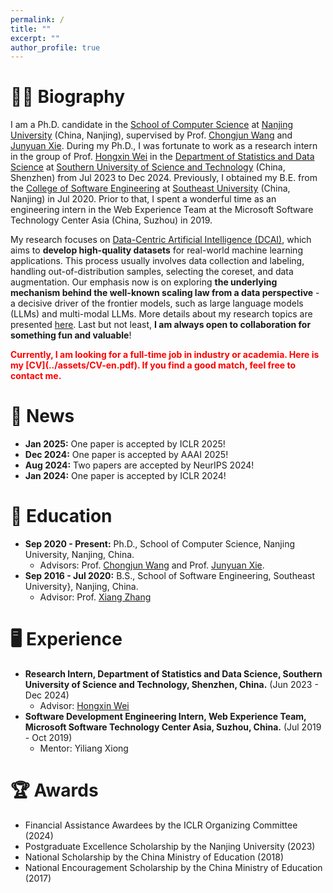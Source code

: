 ```yaml
---
permalink: /
title: ""
excerpt: ""
author_profile: true
---
```


# 🧑‍🔬 Biography
I am a Ph.D. candidate in the [School of Computer Science](https://cs.nju.edu.cn/main.htm) at [Nanjing University](https://www.nju.edu.cn/) (China, Nanjing), supervised by Prof. [Chongjun Wang](https://cs.nju.edu.cn/58/06/c2639a153606/pagem.htm) and [Junyuan Xie](https://cs.nju.edu.cn/58/21/c2639a153633/pagem.htm).
During my Ph.D., I was fortunate to work as a research intern in the group of Prof. [Hongxin Wei](https://hongxin001.github.io/) in the [Department of Statistics and Data Science](https://stat-ds.sustech.edu.cn/) at [Southern University of Science and Technology](https://www.sustech.edu.cn/) (China, Shenzhen) from Jul 2023 to Dec 2024.
Previously, I obtained my B.E. from the [College of Software Engineering](https://cse.seu.edu.cn/) at [Southeast University](https://www.seu.edu.cn/) (China, Nanjing) in Jul 2020.
Prior to that, I spent a wonderful time as an engineering intern in the Web Experience Team at the Microsoft Software Technology Center Asia (China, Suzhou) in 2019.

My research focuses on  [Data-Centric Artificial Intelligence (DCAI)](https://dcai.csail.mit.edu/), which aims to **develop high-quality datasets** for real-world machine learning applications.
This process usually involves data collection and labeling, handling out-of-distribution samples, selecting the coreset, and data augmentation.
Our emphasis now is on exploring **the underlying mechanism behind the well-known scaling law from a data perspective** - a decisive driver of the frontier models, such as large language models (LLMs) and multi-modal LLMs.
More details about my research topics are presented [here]().
Last but not least, **I am always open to collaboration for something fun and valuable**!

<strong style="color:red;">
Currently, I am looking for a full-time job in industry or academia. Here is my [CV](../assets/CV-en.pdf). If you find a good match, feel free to contact me.
</strong>

# 📢 News
- **Jan 2025:** One paper is accepted by ICLR 2025! <br>
- **Dec 2024:** One paper is accepted by AAAI 2025! <br>
- **Aug 2024:** Two papers are accepted by NeurIPS 2024! <br>
- **Jan 2024:** One paper is accepted by ICLR 2024! <br>

# 📖 Education
- **Sep 2020 - Present:** Ph.D., School of Computer Science, Nanjing University, Nanjing, China.
  - Advisors: Prof. [Chongjun Wang](https://cs.nju.edu.cn/58/06/c2639a153606/pagem.htm) and Prof. [Junyuan Xie](https://cs.nju.edu.cn/58/21/c2639a153633/pagem.htm).
- **Sep 2016 - Jul 2020:** B.S., School of Software Engineering, Southeast University}, Nanjing, China.
  - Advisor: Prof. [Xiang Zhang](https://cs.seu.edu.cn/xzhang/main.htm)
 
# 🖥️ Experience
- **Research Intern, Department of Statistics and Data Science, Southern University of Science and Technology, Shenzhen, China.** (Jun 2023 - Dec 2024)
  - Advisor: [Hongxin Wei](https://hongxin001.github.io/)
- **Software Development Engineering Intern, Web Experience Team, Microsoft Software Technology Center Asia, Suzhou, China.** (Jul 2019 - Oct 2019)
  - Mentor: Yiliang Xiong

# 🏆 Awards
- Financial Assistance Awardees by the ICLR Organizing Committee (2024)
- Postgraduate Excellence Scholarship by the Nanjing University (2023)
- National Scholarship by the China Ministry of Education (2018)
- National Encouragement Scholarship by the China Ministry of Education (2017)
